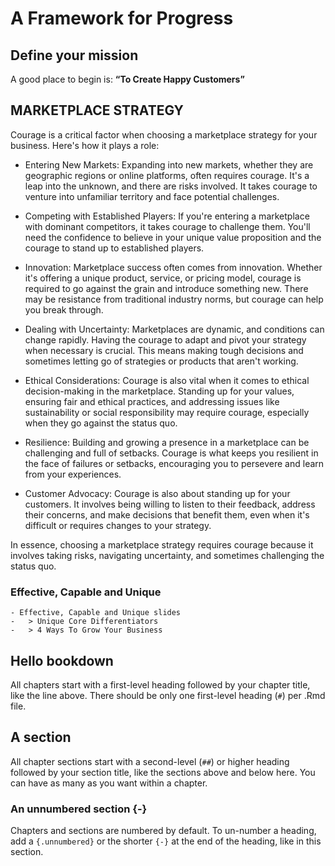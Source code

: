 # A Framework for Progress

## Define your mission

A good place to begin is: **“To Create Happy Customers”**
  

## MARKETPLACE STRATEGY

Courage is a critical factor when choosing a marketplace strategy for your business. Here's how it plays a role:

- Entering New Markets: Expanding into new markets, whether they are geographic regions or online platforms, often requires courage. It's a leap into the unknown, and there are risks involved. It takes courage to venture into unfamiliar territory and face potential challenges.

- Competing with Established Players: If you're entering a marketplace with dominant competitors, it takes courage to challenge them. You'll need the confidence to believe in your unique value proposition and the courage to stand up to established players.

- Innovation: Marketplace success often comes from innovation. Whether it's offering a unique product, service, or pricing model, courage is required to go against the grain and introduce something new. There may be resistance from traditional industry norms, but courage can help you break through.

- Dealing with Uncertainty: Marketplaces are dynamic, and conditions can change rapidly. Having the courage to adapt and pivot your strategy when necessary is crucial. This means making tough decisions and sometimes letting go of strategies or products that aren't working.

- Ethical Considerations: Courage is also vital when it comes to ethical decision-making in the marketplace. Standing up for your values, ensuring fair and ethical practices, and addressing issues like sustainability or social responsibility may require courage, especially when they go against the status quo.

- Resilience: Building and growing a presence in a marketplace can be challenging and full of setbacks. Courage is what keeps you resilient in the face of failures or setbacks, encouraging you to persevere and learn from your experiences.

- Customer Advocacy: Courage is also about standing up for your customers. It involves being willing to listen to their feedback, address their concerns, and make decisions that benefit them, even when it's difficult or requires changes to your strategy.

In essence, choosing a marketplace strategy requires courage because it involves taking risks, navigating uncertainty, and sometimes challenging the status quo. 




### Effective, Capable and Unique
    - Effective, Capable and Unique slides
    - 	> Unique Core Differentiators
    - 	> 4 Ways To Grow Your Business







## Hello bookdown 

All chapters start with a first-level heading followed by your chapter title, like the line above. There should be only one first-level heading (`#`) per .Rmd file.

## A section

All chapter sections start with a second-level (`##`) or higher heading followed by your section title, like the sections above and below here. You can have as many as you want within a chapter.

### An unnumbered section {-}

Chapters and sections are numbered by default. To un-number a heading, add a `{.unnumbered}` or the shorter `{-}` at the end of the heading, like in this section.
